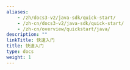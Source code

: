 ```yaml
---
aliases:
    - /zh/docs3-v2/java-sdk/quick-start/
    - /zh-cn/docs3-v2/java-sdk/quick-start/
    - /zh-cn/overview/quickstart/java/
description: ""
linkTitle: 快速入门
title: 快速入门
type: docs
weight: 1
---
```

